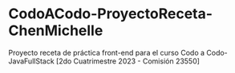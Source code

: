 # CodoACodo-ProyectoReceta-ChenMichelle
Proyecto receta de práctica front-end para el curso Codo a Codo-JavaFullStack [2do Cuatrimestre 2023 - Comisión 23550]
